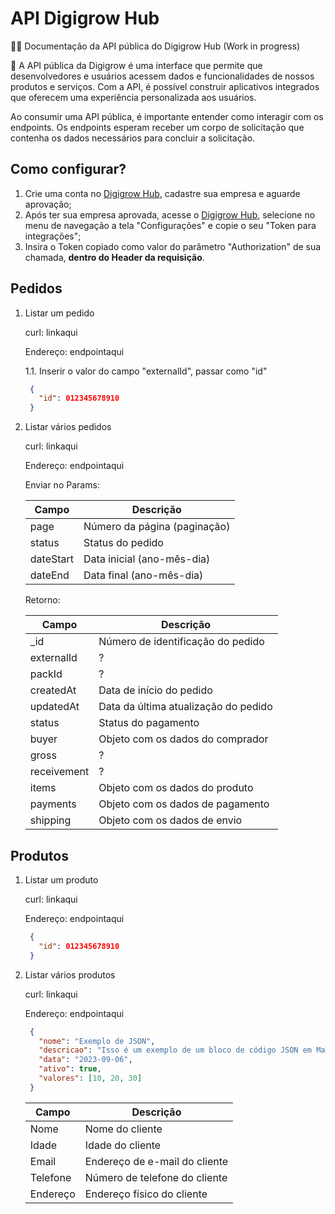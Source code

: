 # API Digigrow Hub

✍🏻 Documentação da API pública do Digigrow Hub (Work in progress)

💬 A API pública da Digigrow é uma interface que permite que desenvolvedores e usuários acessem dados e funcionalidades de nossos produtos e serviços. Com a API, é possível construir aplicativos integrados que oferecem uma experiência personalizada aos usuários.

Ao consumir uma API pública, é importante entender como interagir com os endpoints. Os endpoints esperam receber um corpo de solicitação que contenha os dados necessários para concluir a solicitação.

## Como configurar?

1. Crie uma conta no [Digigrow Hub](https://app.digigrow.com.br/), cadastre sua empresa e aguarde aprovação;
2. Após ter sua empresa aprovada, acesse o [Digigrow Hub](https://app.digigrow.com.br/), selecione no menu de navegação a tela "Configurações" e copie o seu "Token para integrações";
3. Insira o Token copiado como valor do parâmetro "Authorization" de sua chamada, **dentro do Header da requisição**.

## Pedidos

1. Listar um pedido

   curl: linkaqui
   
   Endereço: endpointaqui

   1.1. Inserir o valor do campo "externalId", passar como "id"
   ```json
    {
      "id": 012345678910
    }
    ```

2. Listar vários pedidos

   curl: linkaqui
   
   Endereço: endpointaqui

   Enviar no Params:
   
    | Campo        | Descrição                             |
    |--------------|---------------------------------------|
    | page         | Número da página (paginação)          |
    | status       | Status do pedido                      |
    | dateStart    | Data inicial (ano-mês-dia)            |
    | dateEnd      | Data final (ano-mês-dia)              |
   
   Retorno:
   
    | Campo        | Descrição                             |
    |--------------|---------------------------------------|
    | _id          | Número de identificação do pedido     |
    | externalId   | ?                                     |
    | packId       | ?                                     |
    | createdAt    | Data de início do pedido              |
    | updatedAt    | Data da última atualização do pedido  |
    | status       | Status do pagamento                   |
    | buyer        | Objeto com os dados do comprador      |
    | gross        | ?                                     |
    | receivement  | ?                                     |
    | items        | Objeto com os dados do produto        |
    | payments     | Objeto com os dados de pagamento      |
    | shipping     | Objeto com os dados de envio          |


## Produtos

1. Listar um produto
   
   curl: linkaqui
   
   Endereço: endpointaqui

   ```json
    {
      "id": 012345678910
    }
    ```

2. Listar vários produtos
   
   curl: linkaqui
   
   Endereço: endpointaqui

   ```json
    {
      "nome": "Exemplo de JSON",
      "descricao": "Isso é um exemplo de um bloco de código JSON em Markdown.",
      "data": "2023-09-06",
      "ativo": true,
      "valores": [10, 20, 30]
    }
    ```

    | Campo        | Descrição                             |
    |--------------|---------------------------------------|
    | Nome         | Nome do cliente                       |
    | Idade        | Idade do cliente                      |
    | Email        | Endereço de e-mail do cliente         |
    | Telefone     | Número de telefone do cliente         |
    | Endereço     | Endereço físico do cliente            |
